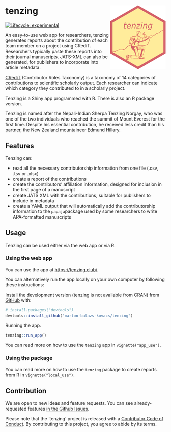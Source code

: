
<!-- README.md is generated from README.Rmd. Please edit that file -->

# tenzing <a href='https://marton-balazs-kovacs.github.io/tenzing/'><img src='man/figures/logo.png' align="right" height="200" /></a>

<!-- badges: start -->

[![Lifecycle:
experimental](https://img.shields.io/badge/lifecycle-experimental-orange.svg)](https://www.tidyverse.org/lifecycle/#experimental)
<!-- badges: end -->

An easy-to-use web app for researchers, tenzing generates
reports about the contribution of each team member on a project using
CRediT. Researchers typically paste these reports into their journal manuscripts. JATS-XML can also be generated, for publishers to
incorporate into article metadata.

[CRediT](http://credit.niso.org/) (Contributor Roles Taxonomy) is a
taxonomy of 14 categories of contributions to scientific scholarly
output. Each researcher can indicate which category they contributed to
in a scholarly project.

Tenzing is a Shiny app programmed with R. There is also an R package version.

Tenzing is named after the Nepali-Indian Sherpa Tenzing Norgay, who was
one of the two individuals who reached the summit of Mount Everest for
the first time. Despite his essential contribution, he received less
credit than his partner, the New Zealand mountaineer Edmund Hillary.

## Features

Tenzing can:

-   read all the necessary contributorship information from one file
    (.csv, .tsv or .xlsx)
-   create a report of the contributions
-   create the contributors’ affiliation information, designed for
    inclusion in the first page of a manuscript
-   create JATS XML with the contributions, suitable for publishers to
    include in metadata
-   create a YAML output that will automatically add the contributorship
    information to the `papaja`package used by some researchers to write
    APA-formatted manuscripts

## Usage

Tenzing can be used either via the web app or via R.

### Using the web app

You can use the app at <https://tenzing.club/>.

You can alternatively run the app locally on your own computer by
following these instructions:

Install the development version (tenzing is not available from CRAN)
from [GitHub](https://github.com/) with:

``` r
# install.packages("devtools")
devtools::install_github("marton-balazs-kovacs/tenzing")
```

Running the app.

``` r
tenzing::run_app()
```

You can read more on how to use the `tenzing` app in
`vignette("app_use")`.

### Using the package

You can read more on how to use the `tenzing` package to create reports
from R in `vignette("local_use")`.

## Contribution

We are open to new ideas and feature requests. You can see already-requested features [in the Github Issues](https://github.com/marton-balazs-kovacs/tenzing/issues?q=is%3Aissue%20state%3Aopen%20label%3Aenhancement).

Please note that the ‘tenzing’ project is released with a [Contributor
Code of Conduct](CODE_OF_CONDUCT.md). By contributing to this project,
you agree to abide by its terms.
